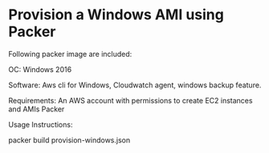 # Provision a Windows AMI using Packer

Following packer image are included:

OC: Windows 2016

Software:
Aws cli for Windows,
Cloudwatch agent,
windows backup feature.

Requirements:
An AWS account with permissions to create EC2 instances and AMIs
Packer

Usage Instructions:

packer build provision-windows.json

